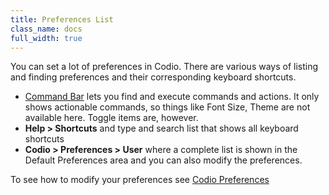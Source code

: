 ```yaml
---
title: Preferences List
class_name: docs
full_width: true
---
```


You can set a lot of preferences in Codio. There are various ways of listing and finding preferences and their corresponding keyboard shortcuts.

- [Command Bar](/docs/ide/features/command-bar) lets you find and execute commands and actions. It only shows actionable commands, so things like Font Size, Theme are not available here. Toggle items are, however.
- **Help > Shortcuts** and type and search list that shows all keyboard shortcuts
- **Codio > Preferences > User** where a complete list is shown in the Default Preferences area and you can also modify the preferences.

To see how to modify your preferences see [Codio Preferences](/docs/ide/customization/codio-prefs)
